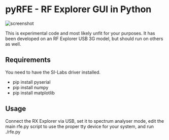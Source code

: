 pyRFE - RF Explorer GUI in Python
=======

![screenshot](rfexplorer.png "RF Explorer alpha GUI")

This is experimental code and most likely unfit for your purposes. It has been developed on an RF Explorer USB 3G model, but should run on others as well.

## Requirements

You need to have the SI-Labs driver installed.

* pip install pyserial
* pip install numpy
* pip install matplotlib

## Usage

Connect the RX Explorer via USB, set it to spectrum analyser mode, edit the main rfe.py script to use the proper tty device for your system, and run ./rfe.py

